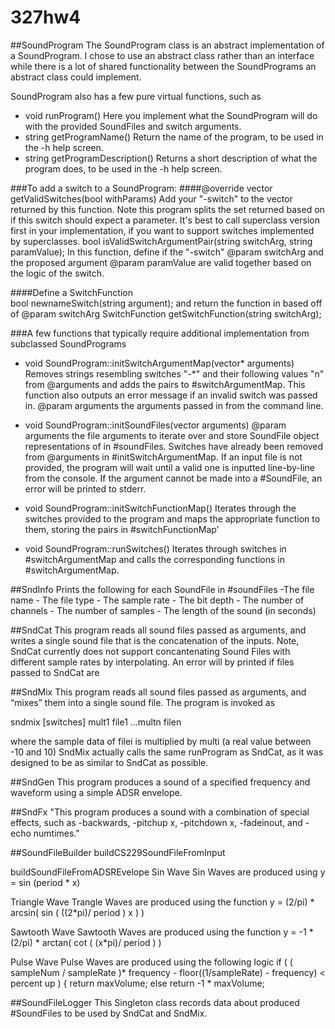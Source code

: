 # 327hw4

##SoundProgram
The SoundProgram class is an abstract implementation of a SoundProgram. 
I chose to use an abstract class rather than an interface while there is a lot of shared functionality between the SoundPrograms an abstract class could implement. 

SoundProgram also has a few pure virtual functions, such as
- void runProgram()
	Here you implement what the SoundProgram will do with the provided SoundFiles and switch arguments.
- string getProgramName()
	Return the name of the program, to be used in the -h help screen.
- string getProgramDescription()
	Returns a short description of what the program does, to be used in the -h help screen.

###To add a switch to a SoundProgram:
####@override
vector<string> getValidSwitches(bool withParams)
	 Add your "-switch" to the vector returned by this function. Note this program splits the set returned based on if this switch should expect a parameter. It's best to call superclass version first in your implementation, if you want to support switches implemented by superclasses. 
bool isValidSwitchArgumentPair(string switchArg, string paramValue);
	In this function, define if the "-switch" @param switchArg and the proposed argument @param paramValue are valid together based on the logic of the switch.

####Define a SwitchFunction  
	bool newnameSwitch(string argument);
	and return the function in based off of @param switchArg
	SwitchFunction getSwitchFunction(string switchArg);

###A few functions that typically require additional implementation from subclassed SoundPrograms
- void SoundProgram::initSwitchArgumentMap(vector<string>* arguments)
	Removes strings resembling switches "-*" and their following values "n" from @arguments and adds the pairs to #switchArgumentMap.
    This function also outputs an error message if an invalid switch was passed in.
    @param arguments the arguments passed in from the command line. 

- void SoundProgram::initSoundFiles(vector<string> arguments)
		@param arguments the file arguments to iterate over and store SoundFile object representations of in #soundFiles.
        Switches have already been removed from @arguments in #initSwitchArgumentMap. 
        If an input file is not provided, the program will wait until a valid one is inputted line-by-line from the console.
        If the argument cannot be made into a #SoundFile, an error will be printed to stderr.

- void SoundProgram::initSwitchFunctionMap()
    Iterates through the switches provided to the program and maps the appropriate function to them, storing the pairs in #switchFunctionMap'

- void SoundProgram::runSwitches()
	Iterates through switches in #switchArgumentMap and calls the corresponding functions in #switchArgumentMap.

##SndInfo
  Prints the following for each SoundFile in #soundFiles
    -The file name
    - The file type
    - The sample rate
    - The bit depth
    - The number of channels
    - The number of samples
    - The length of the sound (in seconds)


##SndCat
This program reads all sound files passed as arguments, and writes a single sound file that is the concatenation of the inputs. 
Note, SndCat currently does not support concantenating Sound Files with different sample rates by interpolating. An error will by printed if files passed to SndCat are 

##SndMix
This program reads all sound files passed as arguments, and “mixes” them into a single sound file. The program is invoked as 
 
 sndmix [switches] mult1 file1 ...multn filen 
 
where the sample data of filei is multiplied by multi (a real value between -10 and 10)
SndMix actually calls the same runProgram as SndCat, as it was designed to be as similar to SndCat as possible.

##SndGen
	This program produces a sound of a specified frequency and waveform using a simple ADSR envelope.


##SndFx
	"This program produces a sound with a combination of special effects, such as -backwards, -pitchup x, -pitchdown x, -fadeinout, and -echo numtimes."	


##SoundFileBuilder
buildCS229SoundFileFromInput

buildSoundFileFromADSREvelope
Sin Wave
	Sin Waves are produced using
	y = sin (period * x)

Triangle Wave
 Trangle Waves are produced using the function 
 	y = (2/pi) * arcsin( sin ( ((2*pi)/ period ) x ) )

Sawtooth Wave
  Sawtooth Waves are produced using the function
    y = -1 * (2/pi) * arctan( cot ( (x*pi)/ period )  )

Pulse Wave
	Pulse Waves are produced using the following logic
	  if ( ( sampleNum / sampleRate )* frequency - floor((1/sampleRate) - frequency) < percent up ) {
        return maxVolume;
      else
        return -1 * maxVolume;


##SoundFileLogger
    This Singleton class records data about produced #SoundFiles to be used by SndCat and SndMix.
